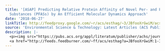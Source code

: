 ```yaml
---
title: '[ASAP] Predicting Relative Protein Affinity of Novel Per- and Polyfluoroalkyl
  Substances (PFASs) by An Efficient Molecular Dynamics Approach'
date: '2018-06-27'
linkTitle: http://feedproxy.google.com/~r/acs/esthag/~3/JBfooXrGwiM/acs.est.8b01268
source: 'Environmental Science & Technology: Latest Articles (ACS Publications)'
description: |-
  <p><img src="https://pubs.acs.org/appl/literatum/publisher/achs/journals/content/esthag/0/esthag.ahead-of-print/acs.est.8b01268/20180627/images/medium/es-2018-01268p_0005.gif" alt="TOC Graphic"/></p><div><cite>Environmental Science & Technology</cite></div><div>DOI: 10.1021/acs.est.8b01268</div><div class="feedflare">
  <a href="http://feeds.feedburner.com/~ff/acs/esthag?a=JBfooXrGwiM:1-IhNe6yJok:yIl2AUoC8zA"><img src="http://feeds.feedburner.com/~ff/acs/esthag?d=yIl2AUoC8zA" border="0"></img></a>
---
```

